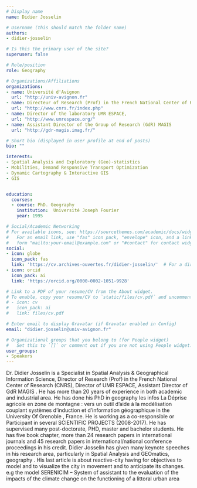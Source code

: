 ```yaml
---
# Display name
name: Didier Josselin

# Username (this should match the folder name)
authors:
- didier-josselin

# Is this the primary user of the site?
superuser: false

# Role/position
role: Geography

# Organizations/Affiliations
organizations:
- name: Université d'Avignon
  url: "http://univ-avignon.fr"
- name: Directeur of Research (Prof) in the French National Center of Research (CNRS)
  url: "http://www.cnrs.fr/index.php"
- name: Director of the laboratory UMR ESPACE,
  url: "http://www.umrespace.org/"
- name: Assistant Director of the Group of Research (GdR) MAGIS
  url: "http://gdr-magis.imag.fr/"

# Short bio (displayed in user profile at end of posts)
bio: ""

interests:
- Spatial Analysis and Exploratory (Geo)-statistics
- Mobilities, Demand Responsive Transport Optimization
- Dynamic Cartography & Interactive GIS
- GIS


education:
  courses:
  - course: PhD. Geography
    institution:  Université Joseph Fourier
    year: 1995

# Social/Academic Networking
# For available icons, see: https://sourcethemes.com/academic/docs/widgets/#icons
#   For an email link, use "fas" icon pack, "envelope" icon, and a link in the
#   form "mailto:your-email@example.com" or "#contact" for contact widget.
social:
- icon: globe
  icon_pack: fas
  link: 'https://cv.archives-ouvertes.fr/didier-josselin/'  # For a direct email link, use "mailto:test@example.org".
- icon: orcid
  icon_pack: ai
  link: 'https://orcid.org/0000-0002-1051-9928'

# Link to a PDF of your resume/CV from the About widget.
# To enable, copy your resume/CV to `static/files/cv.pdf` and uncomment the lines below.
# - icon: cv
#   icon_pack: ai
#   link: files/cv.pdf

# Enter email to display Gravatar (if Gravatar enabled in Config)
email: "didier.josselin@univ-avignon.fr"

# Organizational groups that you belong to (for People widget)
#   Set this to `[]` or comment out if you are not using People widget.
user_groups:
- Speakers
---
```


Dr. Didier Josselin is a Specialist in Spatial Analysis & Geographical Information Science, Director of Research (Prof) in the French National Center of Research (CNRS), Director of UMR ESPACE, Assistant Director of GdR MAGIS . He has more than 20 years of experience in both academic and industrial area. He has done his PhD in geography les infos La Déprise agricole en zone de montagne : vers un outil d’aide à la modélisation couplant systèmes d’induction et d’information géographique in the University Of Grenoble , France. He is working as a co-responsible or Participant in several SCIENTIFIC PROJECTS (2008-2017). He has supervised many post-doctorate, PHD, master and bachelor students. He has five book chapter, more than 24 research papers in international journals and 45 research papers in international/national conference proceedings in his credit. Didier Josselin has given many keynote speeches in his research area, particularly in Spatial Analysis and GEOmatics, geography . His last article is about reactive-city having for objectives to model and to visualize the city in movement and to anticipate its changes. e.g the model SERENICIM – System of assistant to the evaluation of the impacts of the climate change on the functioning of a littoral urban area
